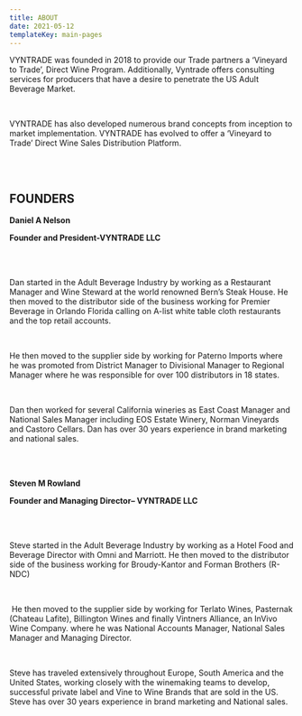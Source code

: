 ```yaml
---
title: ABOUT
date: 2021-05-12
templateKey: main-pages
---
```

<!--StartFragment-->

VYNTRADE was founded in 2018 to provide our Trade partners a ‘Vineyard to Trade’, Direct Wine Program.  Additionally, Vyntrade offers consulting services for producers that have a desire to penetrate the US Adult Beverage Market.

</br>

VYNTRADE has also developed numerous brand concepts from inception to market implementation.​ VYNTRADE has evolved to offer a ‘Vineyard to Trade’ Direct Wine Sales Distribution Platform.

</br></br>

## FOUNDERS​

**Daniel A Nelson**

**Founder and President-VYNTRADE LLC​**

</br></br>

Dan started in the Adult Beverage Industry by working as a Restaurant Manager and Wine Steward at the world renowned Bern’s Steak House. He then moved to the distributor side of the business working for Premier Beverage in Orlando Florida calling on A-list white table cloth restaurants and the top retail accounts.​

</br>

He then moved to the supplier side by working for Paterno Imports where he was promoted from District Manager to Divisional Manager to Regional Manager where he was responsible for over 100 distributors in 18 states.​

</br>

Dan then worked for several California wineries as East Coast Manager and National Sales Manager including EOS Estate Winery, Norman Vineyards and Castoro Cellars.​ Dan has over 30 years experience in brand marketing and national sales.​

</br></br>

**Steven M Rowland**

**Founder and Managing Director– VYNTRADE LLC**

</br></br>

Steve started in the Adult Beverage Industry by working as a Hotel Food and Beverage Director with Omni and Marriott. He then moved to the distributor side of the business working for Broudy-Kantor and Forman Brothers (R-NDC)​

</br>

​ He then moved to the supplier side by working for Terlato Wines, Pasternak (Chateau Lafite), Billington Wines and finally Vintners Alliance, an InVivo Wine Company. where he was National Accounts Manager, National Sales Manager and Managing Director.

</br>

Steve has traveled extensively throughout Europe, South America and the United States, working closely with the winemaking teams to develop, successful private label and Vine to Wine Brands that are sold in the US.​ ​ Steve has over 30 years experience in brand marketing and National sales.​

<!--EndFragment-->